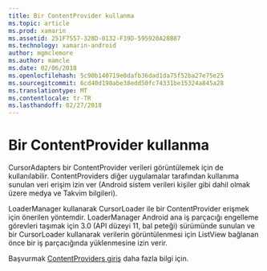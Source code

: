 ```yaml
---
title: Bir ContentProvider kullanma
ms.topic: article
ms.prod: xamarin
ms.assetid: 251F7557-328D-0132-F39D-595920A28B87
ms.technology: xamarin-android
author: mgmclemore
ms.author: mamcle
ms.date: 02/06/2018
ms.openlocfilehash: 5c90b140719e0dafb36dad1da75f52ba27e75e25
ms.sourcegitcommit: 6cd40d190abe38edd50fc74331be15324a845a28
ms.translationtype: MT
ms.contentlocale: tr-TR
ms.lasthandoff: 02/27/2018
---
```

# <a name="using-a-contentprovider"></a>Bir ContentProvider kullanma

CursorAdapters bir ContentProvider verileri görüntülemek için de kullanılabilir.
ContentProviders diğer uygulamalar tarafından kullanıma sunulan veri erişim izin ver (Android sistem verileri kişiler gibi dahil olmak üzere medya ve Takvim bilgileri).

LoaderManager kullanarak CursorLoader ile bir ContentProvider erişmek için önerilen yöntemdir. LoaderManager Android ana iş parçacığı engelleme görevleri taşımak için 3.0 (API düzeyi 11, bal peteği) sürümünde sunulan ve bir CursorLoader kullanarak verilerin görüntülenmesi için ListView bağlanan önce bir iş parçacığında yüklenmesine izin verir.

Başvurmak [ContentProviders giriş](~/android/platform/content-providers/index.md) daha fazla bilgi için.

